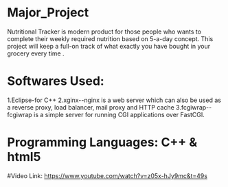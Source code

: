 # Major_Project
Nutritional Tracker is modern product for those people who wants to complete their weekly required nutrition based on 5-a-day concept. This project will keep a full-on track of what exactly you have bought in your grocery every time . 

# Softwares Used: 
1.Eclipse-for C++
2.xginx--nginx is a web server which can also be used as a reverse proxy, load balancer, mail proxy and HTTP cache
3.fcgiwrap--fcgiwrap is a simple server for running CGI applications over FastCGI.

# Programming Languages: C++ & html5

#Video Link:
https://www.youtube.com/watch?v=z05x-hJy9mc&t=49s


